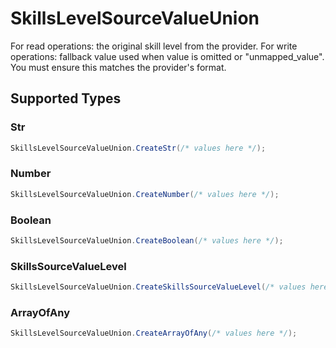# SkillsLevelSourceValueUnion

For read operations: the original skill level from the provider. For write operations: fallback value used when value is omitted or "unmapped_value". You must ensure this matches the provider's format.


## Supported Types

### Str

```csharp
SkillsLevelSourceValueUnion.CreateStr(/* values here */);
```

### Number

```csharp
SkillsLevelSourceValueUnion.CreateNumber(/* values here */);
```

### Boolean

```csharp
SkillsLevelSourceValueUnion.CreateBoolean(/* values here */);
```

### SkillsSourceValueLevel

```csharp
SkillsLevelSourceValueUnion.CreateSkillsSourceValueLevel(/* values here */);
```

### ArrayOfAny

```csharp
SkillsLevelSourceValueUnion.CreateArrayOfAny(/* values here */);
```
